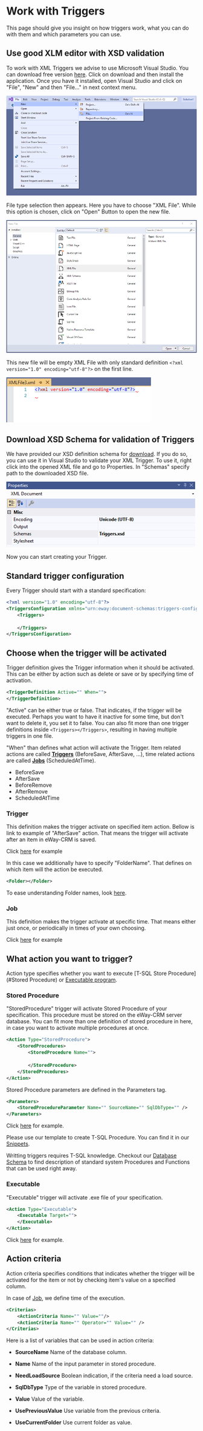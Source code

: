 # Work with Triggers
This page should give you insight on how triggers work, what you can do with them and which parameters you can use.

## Use good XLM editor with XSD validation
To work with XML Triggers we advise to use Microsoft Visual Studio. You can download free version [here](https://visualstudio.microsoft.com/downloads/). Click on download and then install the application. Once you have it installed, open Visual Studio and click on "File", "New" and then "File..." in next context menu.

![New file](NewFile.png)

File type selection then appears. Here you have to choose "XML File". While this option is chosen, click on "Open" Button to open the new file.

![Open](Open.png)

This new file will be empty XML File with only standard definition `<?xml version="1.0" encoding="utf-8"?>` on the first line.

![Empty file](EmptyFile.png)

## Download XSD Schema for validation of Triggers

We have provided our XSD definition schema for [download](https://github.com/eway-crm/triggers/raw/master/Triggers.xsd). If you do so, you can use it in Visual Studio to validate your XML Trigger. To use it, right click into the opened XML file and go to Properties. In "Schemas" specify path to the downloaded XSD file.

![Properties](Properties.png)

Now you can start creating your Trigger.

## Standard trigger configuration
Every Trigger should start with a standard specification:
```xml
<?xml version="1.0" encoding="utf-8"?>
<TriggersConfiguration xmlns="urn:eway:document-schemas:triggers-configuration">
	<Triggers>

	</Triggers>
</TriggersConfiguration>
```

##  Choose when the trigger will be activated
Trigger definition gives the Trigger information when it should be activated. This can be either by action such as delete or save or by specifying time of activation.
```xml
<TriggerDefinition Active="" When="">
</TriggerDefinition>
```
"Active" can be either true or false. That indicates, if the trigger will be executed. Perhaps you want to have it inactive for some time, but don't want to delete it, you set it to false. You can also fit more than one trigger definitions inside `<Triggers></Triggers>`, resulting in having multiple triggers in one file.

"When" than defines what action will activate the Trigger. Item related actions are called **[Triggers](#Trigger)** (BeforeSave, AfterSave, ...), time related actions are called **[Jobs](#Job)** (ScheduledAtTime).
* BeforeSave
* AfterSave
* BeforeRemove
* AfterRemove
* ScheduledAtTime

### Trigger
This definition makes the trigger activate on specified item action. Bellow is link to example of "AfterSave" action. That means the trigger will activate after an item in eWay-CRM is saved.

Click [here](TriggerDefinition/AfterSave/README.md) for example

In this case we additionally have to specify "FolderName". That defines on which item will the action be executed.
```xml
<Folder></Folder>
```
To ease understanding Folder names, look [here](https://github.com/eway-crm/php-lib/blob/master/FolderNames.md).

### Job
This definition makes the trigger activate at specific time. That means either just once, or periodically in times of your own choosing.

Click [here](TriggerDefinition/ScheduledAtTime/README.md) for example

## What action you want to trigger?
Action type specifies whether you want to execute [T-SQL Store Procedure](#Stored Procedure) or [Executable program](#Executable).

### Stored Procedure
"StoredProcedure" trigger will activate Stored Procedure of your specification. This procedure must be stored on the eWay-CRM server database. You can fit more than one definition of stored procedure in here, in case you want to activate multiple procedures at once.
```xml
<Action Type="StoredProcedure">
	<StoredProcedures>
		<StoredProcedure Name="">

		</StoredProcedure>
	</StoredProcedures> 
</Action>
```

Stored Procedure parameters are defined in the Parameters tag.

```xml
<Parameters>
    <StoredProcedureParameter Name="" SourceName="" SqlDbType="" />
</Parameters>
```

Click [here](TriggerDefinition/AfterSave/README.md) for example.

Please use our template to create T-SQL Procedure. You can find it in our [Snippets](https://github.com/eway-crm/Snippets).

Writting triggers requires T-SQL knowledge. Checkout our [Database Schema](https://dev.eway-crm.com/docs/database-schema.html) to find description of standard system Procedures and Functions that can be used right away.

### Executable
"Executable" trigger will activate .exe file of your specification.

```xml
<Action Type="Executable">
	<Executable Target="">
	</Executable>
</Action>
```
Click [here](TriggerDefinition/ScheduledAtTime/README.md) for example.

## Action criteria
Action criteria specifies conditions that indicates whether the trigger will be activated for the item or not by checking item's value on a specified column.

In case of [Job](#Job), we define time of the execution.

```xml
<Criterias>
	<ActionCriteria Name="" Value=""/>
	<ActionCriteria Name="" Operator="" Value="" />
</Criterias>
```
Here is a list of variables that can be used in action criteria:

 - **SourceName**
 Name of the database column.
 
 - **Name**
 Name of the input parameter in stored procedure.
 
 - **NeedLoadSource**
 Boolean indication, if the criteria need a load source.
 
 - **SqlDbType**
 Type of the variable in stored procedure.
 
 - **Value**
 Value of the variable.
 
 - **UsePreviousValue**
 Use variable from the previous criteria.
 
 - **UseCurrentFolder**
 Use current folder as value.

